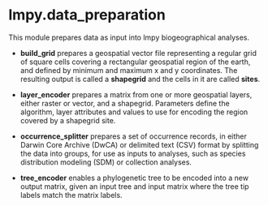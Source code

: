 # lmpy.data_preparation

This module prepares data as input into lmpy biogeographical analyses.

* **build_grid** prepares a geospatial vector file representing a regular grid of
square cells covering a rectangular geospatial region of the earth, and defined by
minimum and maximum x and y coordinates.  The resulting output is called a
**shapegrid** and the cells in it are called **sites**.

* **layer_encoder** prepares a matrix from one or more geospatial layers, either raster
or vector, and a shapegrid. Parameters define the algorithm, layer attributes and
values to use for encoding the region covered by a shapegrid site.

* **occurrence_splitter** prepares a set of occurrence records, in either Darwin Core
Archive (DwCA) or delimited text (CSV) format by splitting the data into groups, for
use as inputs to analyses, such as species distribution modeling (SDM) or collection
analyses.

* **tree_encoder** enables a phylogenetic tree to be encoded into a new output matrix,
given an input tree and input matrix where the tree tip labels match the matrix labels.
